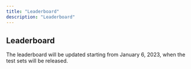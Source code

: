 ```yaml
---
title: "Leaderboard"
description: "Leaderboard"
---
```

## Leaderboard

The leaderboard will be updated starting from January 6, 2023, when the test sets will be released. 